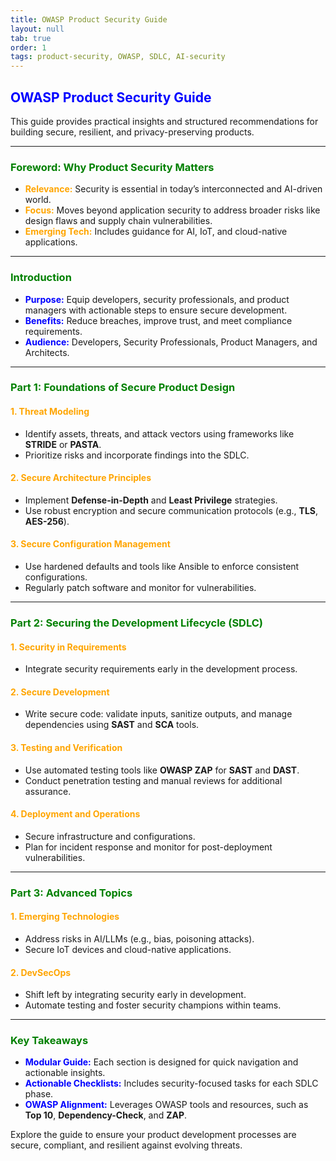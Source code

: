 ```yaml
---
title: OWASP Product Security Guide
layout: null
tab: true
order: 1
tags: product-security, OWASP, SDLC, AI-security
---
```


## **<span style="color:blue;">OWASP Product Security Guide</span>**

This guide provides practical insights and structured recommendations for building secure, resilient, and privacy-preserving products.

---

### **<span style="color:green;">Foreword: Why Product Security Matters</span>**
- **<span style="color:orange;">Relevance:</span>** Security is essential in today’s interconnected and AI-driven world.
- **<span style="color:orange;">Focus:</span>** Moves beyond application security to address broader risks like design flaws and supply chain vulnerabilities.
- **<span style="color:orange;">Emerging Tech:</span>** Includes guidance for AI, IoT, and cloud-native applications.

---

### **<span style="color:green;">Introduction</span>**
- **<span style="color:blue;">Purpose:</span>** Equip developers, security professionals, and product managers with actionable steps to ensure secure development.
- **<span style="color:blue;">Benefits:</span>** Reduce breaches, improve trust, and meet compliance requirements.
- **<span style="color:blue;">Audience:</span>** Developers, Security Professionals, Product Managers, and Architects.

---

### **<span style="color:green;">Part 1: Foundations of Secure Product Design</span>**

#### **<span style="color:orange;">1. Threat Modeling</span>**
- Identify assets, threats, and attack vectors using frameworks like **STRIDE** or **PASTA**.
- Prioritize risks and incorporate findings into the SDLC.

#### **<span style="color:orange;">2. Secure Architecture Principles</span>**
- Implement **Defense-in-Depth** and **Least Privilege** strategies.
- Use robust encryption and secure communication protocols (e.g., **TLS**, **AES-256**).

#### **<span style="color:orange;">3. Secure Configuration Management</span>**
- Use hardened defaults and tools like Ansible to enforce consistent configurations.
- Regularly patch software and monitor for vulnerabilities.

---

### **<span style="color:green;">Part 2: Securing the Development Lifecycle (SDLC)</span>**

#### **<span style="color:orange;">1. Security in Requirements</span>**
- Integrate security requirements early in the development process.

#### **<span style="color:orange;">2. Secure Development</span>**
- Write secure code: validate inputs, sanitize outputs, and manage dependencies using **SAST** and **SCA** tools.

#### **<span style="color:orange;">3. Testing and Verification</span>**
- Use automated testing tools like **OWASP ZAP** for **SAST** and **DAST**.
- Conduct penetration testing and manual reviews for additional assurance.

#### **<span style="color:orange;">4. Deployment and Operations</span>**
- Secure infrastructure and configurations.
- Plan for incident response and monitor for post-deployment vulnerabilities.

---

### **<span style="color:green;">Part 3: Advanced Topics</span>**

#### **<span style="color:orange;">1. Emerging Technologies</span>**
- Address risks in AI/LLMs (e.g., bias, poisoning attacks).
- Secure IoT devices and cloud-native applications.

#### **<span style="color:orange;">2. DevSecOps</span>**
- Shift left by integrating security early in development.
- Automate testing and foster security champions within teams.

---

### **<span style="color:green;">Key Takeaways</span>**
- **<span style="color:blue;">Modular Guide:</span>** Each section is designed for quick navigation and actionable insights.
- **<span style="color:blue;">Actionable Checklists:</span>** Includes security-focused tasks for each SDLC phase.
- **<span style="color:blue;">OWASP Alignment:</span>** Leverages OWASP tools and resources, such as **Top 10**, **Dependency-Check**, and **ZAP**.

Explore the guide to ensure your product development processes are secure, compliant, and resilient against evolving threats.
